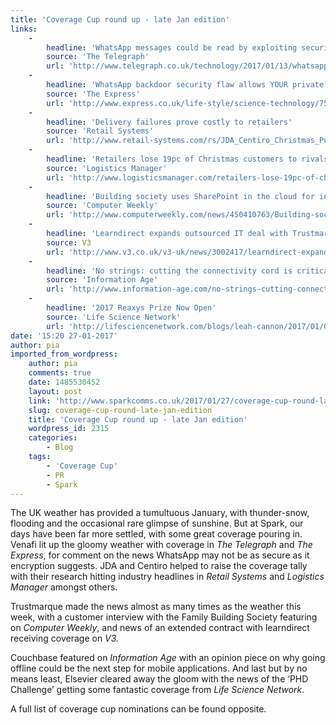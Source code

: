 ```yaml
---
title: 'Coverage Cup round up - late Jan edition'
links:
    -
        headline: 'WhatsApp messages could be read by exploiting security backdoor'
        source: 'The Telegraph'
        url: 'http://www.telegraph.co.uk/technology/2017/01/13/whatsapp-messages-can-read-exploiting-security-backdoor/'
    -
        headline: 'WhatsApp backdoor security flaw allows YOUR private messages to be intercepted and read'
        source: 'The Express'
        url: 'http://www.express.co.uk/life-style/science-technology/753881/WhatsApp-backdoor-security-flaw-Facebook-message-read'
    -
        headline: 'Delivery failures prove costly to retailers'
        source: 'Retail Systems'
        url: 'http://www.retail-systems.com/rs/JDA_Centiro_Christmas_Pulse_Report_2016.php'
    -
        headline: 'Retailers lose 19pc of Christmas customers to rivals'
        source: 'Logistics Manager'
        url: 'http://www.logisticsmanager.com/retailers-lose-19pc-of-christmas-customers-to-rivals/'
    -
        headline: 'Building society uses SharePoint in the cloud for intranet'
        source: 'Computer Weekly'
        url: 'http://www.computerweekly.com/news/450410763/Building-society-uses-SharePoint-in-the-cloud-for-intranet'
    -
        headline: 'Learndirect expands outsourced IT deal with Trustmarque'
        source: V3
        url: 'http://www.v3.co.uk/v3-uk/news/3002417/learndirect-expands-outsourced-it-deal-with-trustmarque'
    -
        headline: 'No strings: cutting the connectivity cord is critical to application success'
        source: 'Information Age'
        url: 'http://www.information-age.com/no-strings-cutting-connectivity-cord-critical-application-success-123463875/'
    -
        headline: '2017 Reaxys Prize Now Open'
        source: 'Life Science Network'
        url: 'http://lifesciencenetwork.com/blogs/leah-cannon/2017/01/09/2017-reaxys-prize-now-open'
date: '15:20 27-01-2017'
author: pia
imported_from_wordpress:
    author: pia
    comments: true
    date: 1485530452
    layout: post
    link: 'http://www.sparkcomms.co.uk/2017/01/27/coverage-cup-round-late-jan-edition/'
    slug: coverage-cup-round-late-jan-edition
    title: 'Coverage Cup round up - late Jan edition'
    wordpress_id: 2315
    categories:
        - Blog
    tags:
        - 'Coverage Cup'
        - PR
        - Spark
---
```


The UK weather has provided a tumultuous January, with thunder-snow, flooding and the occasional rare glimpse of sunshine. But at Spark, our days have been far more settled, with some great coverage pouring in. Venafi lit up the gloomy weather with coverage in _The Telegraph_ and _The Express_, for comment on the news WhatsApp may not be as secure as it encryption suggests. JDA and Centiro helped to raise the coverage tally with their research hitting industry headlines in _Retail Systems_ and _Logistics Manager_ amongst others.

Trustmarque made the news almost as many times as the weather this week, with a customer interview with the Family Building Society featuring on _Computer Weekly_, and news of an extended contract with learndirect receiving coverage on _V3._

Couchbase featured on _Information Age_ with an opinion piece on why going offline could be the next step for mobile applications. And last but by no means least, Elsevier cleared away the gloom with the news of the ‘PHD Challenge’ getting some fantastic coverage from _Life Science Network_. 

A full list of coverage cup nominations can be found opposite.


